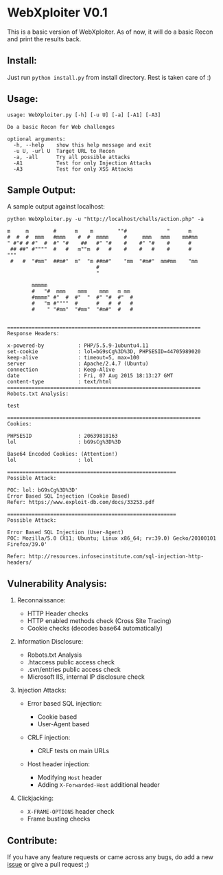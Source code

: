 WebXploiter V0.1
================
This is a basic version of WebXploiter. As of now, it will do a basic Recon and print the results back.

Install:
-------
Just run `python install.py` from install directory. Rest is taken care of :)

Usage:
------
```
usage: WebXploiter.py [-h] [-u U] [-a] [-A1] [-A3]

Do a basic Recon for Web challenges

optional arguments:
  -h, --help    show this help message and exit
  -u U, -url U  Target URL to Recon
  -a, -all      Try all possible attacks
  -A1           Test for only Injection Attacks
  -A3           Test for only XSS Attacks

````

Sample Output:
--------------
A sample output against localhost:

```
python WebXploiter.py -u "http://localhost/challs/action.php" -a

m     m        #      m    m        ""#             "      m
#  #  #  mmm   #mmm    #  #  mmmm     #     mmm   mmm    mm#mm
" #"# # #"  #  #" "#    ##   #" "#    #    #" "#    #      #
 ## ##" #""""  #   #   m""m  #   #    #    #   #    #      #            """  
 #   #  "#mm"  ##m#"  m"  "m ##m#"    "mm  "#m#"  mm#mm    "mm
                             #
                             "

        mmmmm
        #   "#  mmm    mmm    mmm   m mm
        #mmmm" #"  #  #"  "  #" "#  #"  #
        #   "m #""""  #      #   #  #   #
        #    " "#mm"  "#mm"  "#m#"  #   #


===============================================================
Response Headers:

x-powered-by           : PHP/5.5.9-1ubuntu4.11
set-cookie             : lol=bG9sCg%3D%3D, PHPSESID=44705989020
keep-alive             : timeout=5, max=100
server                 : Apache/2.4.7 (Ubuntu)
connection             : Keep-Alive
date                   : Fri, 07 Aug 2015 18:13:27 GMT
content-type           : text/html
===============================================================
Robots.txt Analysis:

test

===============================================================
Cookies:

PHPSESID               : 20639818163
lol                    : bG9sCg%3D%3D

Base64 Encoded Cookies: (Attention!)
lol                    : lol

=======================================================
Possible Attack:

POC: lol: bG9sCg%3D%3D'
Error Based SQL Injection (Cookie Based)
Refer: https://www.exploit-db.com/docs/33253.pdf

=======================================================
Possible Attack:

Error Based SQL Injection (User-Agent)
POC: Mozilla/5.0 (X11; Ubuntu; Linux x86_64; rv:39.0) Gecko/20100101 Firefox/39.0'

Refer: http://resources.infosecinstitute.com/sql-injection-http-headers/
```

Vulnerability Analysis:
-----------------------
1. Reconnaissance:
    * HTTP Header checks
    * HTTP enabled methods check (Cross Site Tracing)
    * Cookie checks (decodes base64 automatically)

2. Information Disclosure:
    * Robots.txt Analysis
    * .htaccess public access check
    * .svn/entries public access check
    * Microsoft IIS, internal IP disclosure check

3. Injection Attacks:
    * Error based SQL injection:
        * Cookie based
        * User-Agent based

    * CRLF injection:
        * CRLF tests on main URLs

    * Host header injection:
        * Modifying `Host` header
        * Adding `X-Forwarded-Host` additional header

4. Clickjacking:
    * `X-FRAME-OPTIONS` header check
    * Frame busting checks

Contribute:
-----------

If you have any feature requests or came across any bugs, do add a new [issue](https://github.com/a0xnirudh/WebXploiter/issues) or give a pull request ;)
